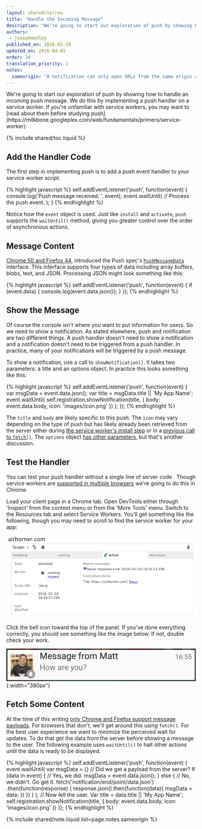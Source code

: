 ```yaml
---
layout: shared/narrow
title: "Handle the Incoming Message"
description: "We're going to start our exploration of push by showing how to handle an incoming push message."
authors:
 - josephmedley
published_on: 2016-02-19
updated_on: 2016-04-01
order: 10
translation_priority: 1
notes:
  sameorigin: "A notification can only open URLs from the same origin as the notification. The simplest way to overcome this issue is to have a page on your domain that performs a redirect."
---
```


<p class="intro" markdown="1">
  We're going to start our exploration of push by showing how to handle an incoming push message. We do this by implementing a push handler on a service worker. If you're unfamiliar with service workers, you may want to [read about them before studying push](https://milkbone.googleplex.com/web/fundamentals/primers/service-worker).
</p>

{% include shared/toc.liquid %}

## Add the Handler Code

The first step in implementing push is to add a push event handler to your service worker script. 

{% highlight javascript %}
self.addEventListener('push', function(event) {
  console.log('Push message received: ', event);
  event.waitUntil(
    // Process the push event.
  );
}
{% endhighlight %}

Notice how the `event` object is used. Just like `install` and `activate`, `push` supports the `waitUntil()` method, giving you greater control over the order of asynchronous actions.

## Message Content

[Chrome 50 and Firefox 44](http://caniuse.com/#feat=push-api), introduced the Push spec's [`PushMessageData`](https://developer.mozilla.org/en-US/docs/Web/API/PushMessageData) interface. This interface supports four types of data including array buffers, blobs, text, and JSON. Processing JSON might look something like this:

{% highlight javascript %}
self.addEventListener('push', function(event) {
  if (event.data) {
    console.log(event.data.json());
  }
});
{% endhighlight %}

## Show the Message

Of course the console isn't where you want to put information for users. So we need to show a notification. As stated elsewhere, push and notification are two different things. A push handler doesn't need to show a notification and a notification doesn't need to be triggered from a push handler. In practice, many of your notifications will be triggered by a push message. 

To show a notification, use a call to `showNotification()`. It takes two parameters: a title and an options object. In practice this looks something like this:

{% highlight javascript %}
self.addEventListener('push', function(event) {
  var msgData = event.data.json();
  var title = msgData.title || 'My App Name';
  event.waitUntil(
    self.registration.showNotification(title, {
      body: event.data.body,
      icon: 'images/icon.png'
    })
  );
});
{% endhighlight %}

The `title` and `body` are likely specific to this push. The `icon` may vary depending on the type of push but has likely already been retrieved from the server either during [the service worker's install step](/web/fundamentals/primers/service-worker/install) or in a [previous call to `fetch()`](/web/fundamentals/primers/service-worker/cache-and-return-requests). The `options` object [has other parameters](https://developer.mozilla.org/en-US/docs/Web/API/ServiceWorkerRegistration/showNotification), but that's another discussion.

## Test the Handler

You can test your push handler without a single line of server code . Though service workers are [supported in multiple browsers](https://jakearchibald.github.io/isserviceworkerready/) we're going to do this in Chrome.

Load your client page in a Chrome tab. Open DevTools either through 'Inspect' from the context menu or from the 'More Tools' menu. Switch to the Resources tab and select Service Workers. You'll get something like the following, though you may need to scroll to find the service worker for your app:

![Resources panel showing service worker controls.](images/serviceworker-panel.png)

Click the bell icon toward the top of the panel. If you've done everything correctly, you should see something like the image below. If not, double check your work. 

![A test push message.](images/notification.png){:width="380px"}

## Fetch Some Content

At the time of this writing [only Chrome and Firefox support message payloads](caniuse.com/#feat=push-api). For browsers that don't, we'll get around this using `fetch()`.  For the best user experience we want to minimize the perceived wait for updates. To do that get the data from the server before showing a message to the user. The following example uses `waitUntil()` to halt other actions until the data is ready to be displayed. 

{% highlight javascript %}
self.addEventListener('push', function(event) {
  event.waitUntil(
    var msgData = {}
    // Did we get a payload from the server?
    If (data in event) {
      // Yes, we did.
      msgData = event.data.json();
    } else {
      // No, we didn't. Go get it.
      fetch('notification/end/point/data.json')
        .then(function(response) {
          response.json().then(function(data){
            msgData = data;
          })
        })
    }
  );
  // Now tell the user.
  Var title = data.title || 'My App Name';
  self.registration.showNotification(title, {
    body: event.data.body,
    icon: 'images/icon.png'
  })
});
{% endhighlight %}

{% include shared/note.liquid list=page.notes.sameorigin %}